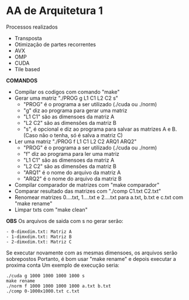 # AA de Arquitetura 1
Processos realizados
- Transposta
- Otimização de partes recorrentes
- AVX
- OMP
- CUDA
- Tile based

**COMANDOS**
- Compilar os codigos com comando "make"
- Gerar uma matriz "./PROG g L1 C1 L2 C2 s"
  - "PROG" é o programa a ser utilizado (./cuda ou ./norm)
  - "g" diz ao programa para gerar uma matriz
  - "L1 C1" são as dimensoes da matriz A
  - "L2 C2" são as dimensões da matriz B
  - "s", é opcional e diz ao programa para salvar as matrizes A e B. (Caso não o tenha, só é salva a matriz C)
- Ler uma matriz "./PROG f L1 C1 L2 C2 ARQ1 ARQ2"
  - "PROG" é o programa a ser utilizado (./cuda ou ./norm)
  - "f" diz ao programa para ler uma matriz
  - "L1 C1" são as dimensoes da matriz A
  - "L2 C2" são as dimensões da matriz B
  - "ARQ1" é o nome do arquivo da matriz A
  - "ARQ2" é o nome do arquivo da matriz B
- Compilar comparador de matrizes com "make comparador"
- Comparar resultado das matrizes com  "./comp C1.txt C2.txt"
- Renomear matrizes 0....txt, 1....txt e  2....txt para a.txt, b.txt e c.txt com "make rename"
- Limpar txts com "make clean"

**OBS**
Os arquivos de saida com s no gerar serão:
```
- 0-dimxdim.txt: Matriz A
- 1-dimxdim.txt: Matriz B
- 2-dimxdim.txt: Matriz C
```
Se executar novamente com as mesmas dimensoes, os arquivos serão sobrepostos
Portanto, é bom usar "make rename" e depois executar a proxima conta
Um exemplo de execução seria:
```
./cuda g 1000 1000 1000 1000 s
make rename
./norm f 1000 1000 1000 1000 a.txt b.txt
./comp 0-1000x1000.txt c.txt
```
